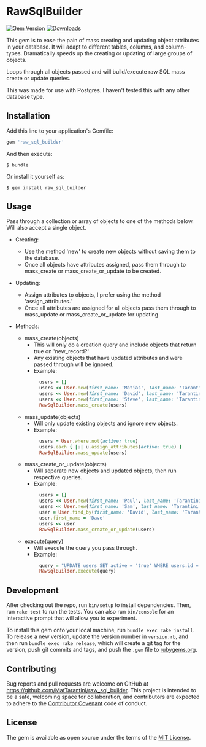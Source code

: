 # RawSqlBuilder

[![Gem Version](https://badge.fury.io/rb/raw_sql_builder.svg)](https://badge.fury.io/rb/raw_sql_builder)
[![Downloads](https://img.shields.io/github/downloads/atom/atom/latest/total.svg)](https://github.com/MatTarantini/raw_sql_builder)

This gem is to ease the pain of mass creating and updating object attributes in your database.
It will adapt to different tables, columns, and column-types.
Dramatically speeds up the creating or updating of large groups of objects.

Loops through all objects passed and will build/execute raw SQL mass create or update queries.

This was made for use with Postgres. I haven't tested this with any other database type.

## Installation

Add this line to your application's Gemfile:

```ruby
gem 'raw_sql_builder'
```

And then execute:

    $ bundle

Or install it yourself as:

    $ gem install raw_sql_builder

## Usage

Pass through a collection or array of objects to one of the methods below.
Will also accept a single object.

- Creating:
  - Use the method 'new' to create new objects without saving them to the database.
  - Once all objects have attributes assigned, pass them through to mass_create or
    mass_create_or_update to be created.
  
- Updating:
  - Assign attributes to objects, I prefer using the method 'assign_attributes.'
  - Once all attributes are assigned for all objects pass them through to mass_update or
    mass_create_or_update for updating.
  
- Methods:
  - mass_create(objects)
    - This will only do a creation query and include objects that return true on 'new_record?'
    - Any existing objects that have updated attributes and were passed through will be ignored.
    - Example:
      ```ruby
        users = []
        users << User.new(first_name: 'Matias', last_name: 'Tarantini', active: true)
        users << User.new(first_name: 'David', last_name: 'Tarantini', active: false)
        users << User.new(first_name: 'Steve', last_name: 'Tarantini', active: false)
        RawSqlBuilder.mass_create(users)
      ```
  - mass_update(objects)
    - Will only update existing objects and ignore new objects.
    - Example:
      ```ruby
        users = User.where.not(active: true)
        users.each { |u| u.assign_attributes(active: true) }
        RawSqlBuilder.mass_update(users)
      ```
  - mass_create_or_update(objects)
    - Will separate new objects and updated objects, then run respective queries.
    - Example:
      ```ruby
        users = []
        users << User.new(first_name: 'Paul', last_name: 'Tarantini', active: true)
        users << User.new(first_name: 'Sam', last_name: 'Tarantini', active: true)
        user = User.find_by(first_name: 'David', last_name: 'Tarantini')
        user.first_name = 'Dave'
        users << user
        RawSqlBuilder.mass_create_or_update(users)
      ```
  - execute(query)
    - Will execute the query you pass through.
    - Example:
      ```ruby
        query = "UPDATE users SET active = 'true' WHERE users.id = 3;"
        RawSqlBuilder.execute(query)
      ```

## Development

After checking out the repo, run `bin/setup` to install dependencies. Then, run `rake test` to run the tests. You can also run `bin/console` for an interactive prompt that will allow you to experiment.

To install this gem onto your local machine, run `bundle exec rake install`. To release a new version, update the version number in `version.rb`, and then run `bundle exec rake release`, which will create a git tag for the version, push git commits and tags, and push the `.gem` file to [rubygems.org](https://rubygems.org).

## Contributing

Bug reports and pull requests are welcome on GitHub at https://github.com/MatTarantini/raw_sql_builder. This project is intended to be a safe, welcoming space for collaboration, and contributors are expected to adhere to the [Contributor Covenant](contributor-covenant.org) code of conduct.


## License

The gem is available as open source under the terms of the [MIT License](http://opensource.org/licenses/MIT).
